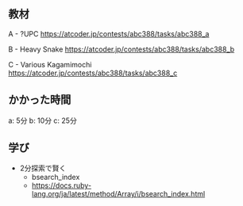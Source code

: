 ## 教材

A - ?UPC
https://atcoder.jp/contests/abc388/tasks/abc388_a

B - Heavy Snake
https://atcoder.jp/contests/abc388/tasks/abc388_b

C - Various Kagamimochi
https://atcoder.jp/contests/abc388/tasks/abc388_c

## かかった時間
a: 5分
b: 10分
c: 25分

## 学び
* 2分探索で賢く
  * bsearch_index
  * https://docs.ruby-lang.org/ja/latest/method/Array/i/bsearch_index.html
